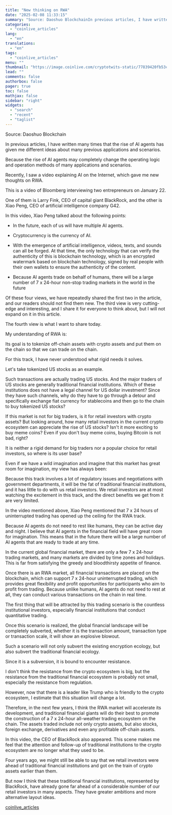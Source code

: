 ```yaml
---
title: "New thinking on RWA"
date: "2025-02-08 11:33:15"
summary: "Source: Daoshuo BlockchainIn previous articles, I have written many times that the rise of AI agents has given me different ideas about many previous applications and scenarios.Because the rise of AI agents may completely change the operating logic and operation methods of many applications and scenarios.Recently, I saw a video..."
categories:
  - "coinlive_articles"
lang:
  - "en"
translations:
  - "en"
tags:
  - "coinlive_articles"
menu: ""
thumbnail: "https://image.coinlive.com/cryptotwits-static/77839420fb53cd401103a9a3be60a0cc.jpg"
lead: ""
comments: false
authorbox: false
pager: true
toc: false
mathjax: false
sidebar: "right"
widgets:
  - "search"
  - "recent"
  - "taglist"
---
```


Source: Daoshuo Blockchain

In previous articles, I have written many times that the rise of AI agents has given me different ideas about many previous applications and scenarios.

Because the rise of AI agents may completely change the operating logic and operation methods of many applications and scenarios.

Recently, I saw a video explaining AI on the Internet, which gave me new thoughts on RWA.

This is a video of Bloomberg interviewing two entrepreneurs on January 22.

One of them is Larry Fink, CEO of capital giant BlackRock, and the other is Xiao Peng, CEO of artificial intelligence company G42.

In this video, Xiao Peng talked about the following points:

- In the future, each of us will have multiple AI agents.

- Cryptocurrency is the currency of AI.

- With the emergence of artificial intelligence, videos, texts, and sounds can all be forged. At that time, the only technology that can verify the authenticity of this is blockchain technology, which is an encrypted watermark based on blockchain technology, signed by real people with their own wallets to ensure the authenticity of the content.

- Because AI agents trade on behalf of humans, there will be a large number of 7 x 24-hour non-stop trading markets in the world in the future

Of these four views, we have repeatedly shared the first two in the article, and our readers should not find them new. The third view is very cutting-edge and interesting, and I share it for everyone to think about, but I will not expand on it in this article.

The fourth view is what I want to share today.

My understanding of RWA is:

Its goal is to tokenize off-chain assets with crypto assets and put them on the chain so that we can trade on the chain.

For this track, I have never understood what rigid needs it solves.

Let's take tokenized US stocks as an example.

Such transactions are actually trading US stocks. And the major traders of US stocks are generally traditional financial institutions. Which of these institutions does not have a legal channel for US dollar investment? Since they have such channels, why do they have to go through a detour and specifically exchange fiat currency for stablecoins and then go to the chain to buy tokenized US stocks?

If this market is not for big traders, is it for retail investors with crypto assets? But looking around, how many retail investors in the current crypto ecosystem can appreciate the rise of US stocks? Isn't it more exciting to buy meme coins? Even if you don't buy meme coins, buying Bitcoin is not bad, right?

It is neither a rigid demand for big traders nor a popular choice for retail investors, so where is its user base?

Even if we have a wild imagination and imagine that this market has great room for imagination, my view has always been:

Because this track involves a lot of regulatory issues and negotiations with government departments, it will be the fat of traditional financial institutions, and it has little to do with us retail investors. We retail investors are at most watching the excitement in this track, and the direct benefits we get from it are very limited.

In the video mentioned above, Xiao Peng mentioned that 7 x 24 hours of uninterrupted trading has opened up the ceiling for the RWA track.

Because AI agents do not need to rest like humans, they can be active day and night. I believe that AI agents in the financial field will have great room for imagination. This means that in the future there will be a large number of AI agents that are ready to trade at any time.

In the current global financial market, there are only a few 7 x 24-hour trading markets, and many markets are divided by time zones and holidays. This is far from satisfying the greedy and bloodthirsty appetite of finance.

Once there is an RWA market, all financial transactions are placed on the blockchain, which can support 7 x 24-hour uninterrupted trading, which provides great flexibility and profit opportunities for participants who aim to profit from trading. Because unlike humans, AI agents do not need to rest at all, they can conduct various transactions on the chain in real time.

The first thing that will be attracted by this trading scenario is the countless institutional investors, especially financial institutions that conduct quantitative trading.

Once this scenario is realized, the global financial landscape will be completely subverted, whether it is the transaction amount, transaction type or transaction scale, it will show an explosive blowout.

Such a scenario will not only subvert the existing encryption ecology, but also subvert the traditional financial ecology.

Since it is a subversion, it is bound to encounter resistance.

I don't think the resistance from the crypto ecosystem is big, but the resistance from the traditional financial ecosystem is probably not small, especially the resistance from regulation.

However, now that there is a leader like Trump who is friendly to the crypto ecosystem, I estimate that this situation will change a lot.

Therefore, in the next few years, I think the RWA market will accelerate its development, and traditional financial giants will do their best to promote the construction of a 7 x 24-hour all-weather trading ecosystem on the chain. The assets traded include not only crypto assets, but also stocks, foreign exchange, derivatives and even any profitable off-chain assets.

In this video, the CEO of BlackRock also appeared. This scene makes me feel that the attention and follow-up of traditional institutions to the crypto ecosystem are no longer what they used to be.

Four years ago, we might still be able to say that we retail investors were ahead of traditional financial institutions and got on the train of crypto assets earlier than them.

But now I think that these traditional financial institutions, represented by BlackRock, have already gone far ahead of a considerable number of our retail investors in many aspects. They have greater ambitions and more alternative layout ideas.

[coinlive_articles](https://www.coinlive.com/news/new-thinking-on-rwa)
